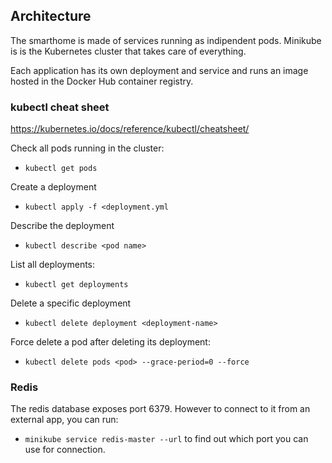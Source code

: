 ## Architecture
The smarthome is made of services running as indipendent pods.
Minikube is is the Kubernetes cluster that takes care of everything.

Each application has its own deployment and service and runs an image hosted in the Docker Hub container registry.

### kubectl cheat sheet
https://kubernetes.io/docs/reference/kubectl/cheatsheet/

Check all pods running in the cluster:
- `kubectl get pods`

Create a deployment
- `kubectl apply -f <deployment.yml`

Describe the deployment
- `kubectl describe <pod name>`

List all deployments:
- `kubectl get deployments`

Delete a specific deployment
- `kubectl delete deployment <deployment-name>`

Force delete a pod after deleting its deployment:
- `kubectl delete pods <pod> --grace-period=0 --force`


### Redis
The redis database exposes port 6379.
However to connect to it from an external app, you can run:
- `minikube service redis-master --url`
to find out which port you can use for connection.